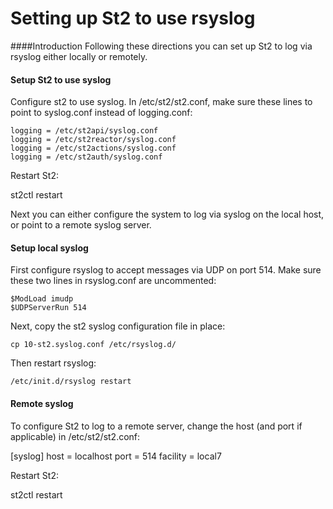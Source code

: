 Setting up St2 to use rsyslog
============

####Introduction
Following these directions you can set up St2 to log via rsyslog either locally or remotely.

#### Setup St2 to use syslog

Configure st2 to use syslog.  In /etc/st2/st2.conf, make sure these lines to point to syslog.conf instead of logging.conf:

    logging = /etc/st2api/syslog.conf
    logging = /etc/st2reactor/syslog.conf
    logging = /etc/st2actions/syslog.conf
    logging = /etc/st2auth/syslog.conf

Restart St2:

  st2ctl restart

Next you can either configure the system to log via syslog on the local host, or point to a remote syslog server.

#### Setup local syslog

First configure rsyslog to accept messages via UDP on port 514.  Make sure these two lines in rsyslog.conf are uncommented:

    $ModLoad imudp
    $UDPServerRun 514

Next, copy the st2 syslog configuration file in place:

    cp 10-st2.syslog.conf /etc/rsyslog.d/

Then restart rsyslog:

    /etc/init.d/rsyslog restart

#### Remote syslog

To configure St2 to log to a remote server, change the host (and port if applicable) in /etc/st2/st2.conf:

  [syslog]
  host = localhost
  port = 514
  facility = local7

Restart St2:

  st2ctl restart

